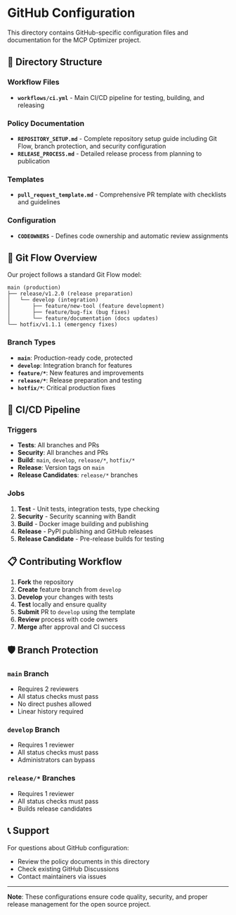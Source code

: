 # GitHub Configuration

This directory contains GitHub-specific configuration files and documentation for the MCP Optimizer project.

## 📁 Directory Structure

### Workflow Files
- **`workflows/ci.yml`** - Main CI/CD pipeline for testing, building, and releasing

### Policy Documentation
- **`REPOSITORY_SETUP.md`** - Complete repository setup guide including Git Flow, branch protection, and security configuration
- **`RELEASE_PROCESS.md`** - Detailed release process from planning to publication

### Templates
- **`pull_request_template.md`** - Comprehensive PR template with checklists and guidelines

### Configuration
- **`CODEOWNERS`** - Defines code ownership and automatic review assignments

## 🔄 Git Flow Overview

Our project follows a standard Git Flow model:

```
main (production)
├── release/v1.2.0 (release preparation)
│   └── develop (integration)
│       ├── feature/new-tool (feature development)
│       ├── feature/bug-fix (bug fixes)
│       └── feature/documentation (docs updates)
└── hotfix/v1.1.1 (emergency fixes)
```

### Branch Types
- **`main`**: Production-ready code, protected
- **`develop`**: Integration branch for features
- **`feature/*`**: New features and improvements
- **`release/*`**: Release preparation and testing
- **`hotfix/*`**: Critical production fixes

## 🚀 CI/CD Pipeline

### Triggers
- **Tests**: All branches and PRs
- **Security**: All branches and PRs
- **Build**: `main`, `develop`, `release/*`, `hotfix/*`
- **Release**: Version tags on `main`
- **Release Candidates**: `release/*` branches

### Jobs
1. **Test** - Unit tests, integration tests, type checking
2. **Security** - Security scanning with Bandit
3. **Build** - Docker image building and publishing
4. **Release** - PyPI publishing and GitHub releases
5. **Release Candidate** - Pre-release builds for testing

## 📋 Contributing Workflow

1. **Fork** the repository
2. **Create** feature branch from `develop`
3. **Develop** your changes with tests
4. **Test** locally and ensure quality
5. **Submit** PR to `develop` using the template
6. **Review** process with code owners
7. **Merge** after approval and CI success

## 🛡️ Branch Protection

### `main` Branch
- Requires 2 reviewers
- All status checks must pass
- No direct pushes allowed
- Linear history required

### `develop` Branch  
- Requires 1 reviewer
- All status checks must pass
- Administrators can bypass

### `release/*` Branches
- Requires 1 reviewer
- All status checks must pass
- Builds release candidates

## 📞 Support

For questions about GitHub configuration:
- Review the policy documents in this directory
- Check existing GitHub Discussions
- Contact maintainers via issues

---

**Note**: These configurations ensure code quality, security, and proper release management for the open source project. 